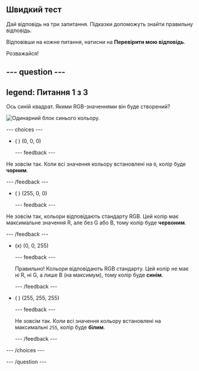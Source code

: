 ## Швидкий тест

Дай відповідь на три запитання. Підказки допоможуть знайти правильну відповідь.

Відповівши на кожне питання, натисни на **Перевірити мою відповідь**.

Розважайся!

--- question ---
---
legend: Питання 1 з 3
---
Ось синій квадрат. Якими RGB-значеннями він буде створений?

![Одинарний блок синього кольору.](images/quiz-colour.png)

--- choices ---

- ( ) (0, 0, 0)

  --- feedback ---

Не зовсім так. Коли всі значення кольору встановлені на `0`, колір буде **чорним**.

  --- /feedback ---

- ( ) (255, 0, 0)

  --- feedback ---

Не зовсім так, кольори відповідають стандарту RGB. Цей колір має максимальне значення R, але без G або B, тому колір буде **червоним**.

  --- /feedback ---

- (x) (0, 0, 255)

  --- feedback ---

  Правильно! Кольори відповідають RGB стандарту. Цей колір не має ні R, ні G, а лише B (на максимум), тому колір буде **синім**.

  --- /feedback ---

- ( ) (255, 255, 255)

  --- feedback ---

  Не зовсім так. Коли всі значення кольору встановлені на максимальні `255`, колір буде **білим**.

  --- /feedback ---

--- /choices ---

--- /question ---
